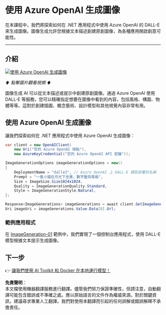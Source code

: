 # 使用 Azure OpenAI 生成圖像

在本課程中，我們將探索如何在 .NET 應用程式中使用 Azure OpenAI 的 DALL-E 來生成圖像。圖像生成允許您根據文本描述創建原創圖像，為各種應用開啟創意可能性。

---

## 介紹

[![使用 Azure OpenAI 生成圖像](https://img.youtube.com/vi/ru3U8MHbFFI/0.jpg)](https://youtu.be/ru3U8MHbFFI?feature=shared)

_⬆️ 點擊圖片觀看視頻 ⬆️_

圖像生成 AI 可以從文本描述或提示中創建原創圖像。通過 Azure OpenAI 使用 DALL-E 等服務，您可以精確指定想要在圖像中看到的內容，包括風格、構圖、物體等等。這對於創建插圖、概念藝術、設計模型和其他視覺內容非常有用。

## 使用 Azure OpenAI 生成圖像

讓我們探索如何在 .NET 應用程式中使用 Azure OpenAI 生成圖像：

```csharp
var client = new OpenAIClient(
    new Uri("您的 Azure OpenAI 端點"), 
    new AzureKeyCredential("您的 Azure OpenAI API 密鑰"));

ImageGenerationOptions imageGenerationOptions = new()
{
    DeploymentName = "dalle3", // Azure OpenAI 上 DALL-E 模型部署的名稱
    Prompt = "一隻小貓在月光下坐著，數字藝術風格",
    Size = ImageSize.Size1024x1024,
    Quality = ImageGenerationQuality.Standard,
    Style = ImageGenerationStyle.Natural,
};

Response<ImageGenerations> imageGenerations = await client.GetImageGenerationsAsync(imageGenerationOptions);
Uri imageUri = imageGenerations.Value.Data[0].Url;
```

### 範例應用程式

在 [ImageGeneration-01](./src/ImageGeneration-01) 範例中，我們實現了一個控制台應用程式，使用 DALL-E 模型根據文本提示生成圖像。

## 下一步

👉 [讓我們使用 AI Toolkit 和 Docker 在本地運行模型！](./06-AIToolkitAndDockerModels.md)

**免責聲明**：  
本文檔使用機器翻譯服務進行翻譯。儘管我們努力保證準確性，但請注意，自動翻譯可能包含錯誤或不準確之處。應以原始語言的文件作為權威來源。對於關鍵資訊，建議尋求專業人工翻譯。我們對使用本翻譯而引起的任何誤解或錯誤解釋不承擔責任。